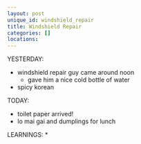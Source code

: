 ```yaml
---
layout: post
unique_id: windshield_repair
title: Windshield Repair
categories: []
locations: 
---
```


YESTERDAY:
* windshield repair guy came around noon
  * gave him a nice cold bottle of water
* spicy korean

TODAY:
* toilet paper arrived!
* lo mai gai and dumplings for lunch


LEARNINGS:
* 
